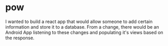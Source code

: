 # pow
I wanted to build a react app that would allow someone to add certain information and store it to a database. From a change, there would be an Android App listening to these changes and populating it's views based on the response.
